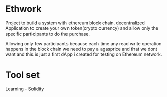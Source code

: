 # Ethwork
Project to build a system with  ethereum block chain.
decentralized Application to create your own token(crypto currency) and allow only the specific participants to do the purchase.

Allowing only few participants because each time any read write operation happens in the block chain we need to pay a agasprice and that we dont want and this is just a first dApp i created for testing on Ethereum network.
# Tool set
Learning - Solidity
